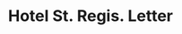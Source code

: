 ---
doi: 10.7916/D8SB5HS1
date_other: '1916'
date_other_textual: '1916'
form: correspondence
genre:
- Letters (correspondence)
name:
- Hotel St. Regis
object_in_context_url: https://biggert.cul.columbia.edu/items/view/ave_biggert_01019
subject_hierarchical_geographic:
- New York, New York, United States
subject_name:
- Hotel St. Regis
title: Hotel St. Regis. Letter
sort_title: Hotel St. Regis. Letter
call_number: ave_biggert_01019
coordinates:
- 40.71277777777778,-74.00583333333333
pid: ave_biggert_01019
identifiers: ave_biggert_01019
thumbnail: false
permalink: /biggert/ave_biggert_01019/
layout: iiif-image-page
---